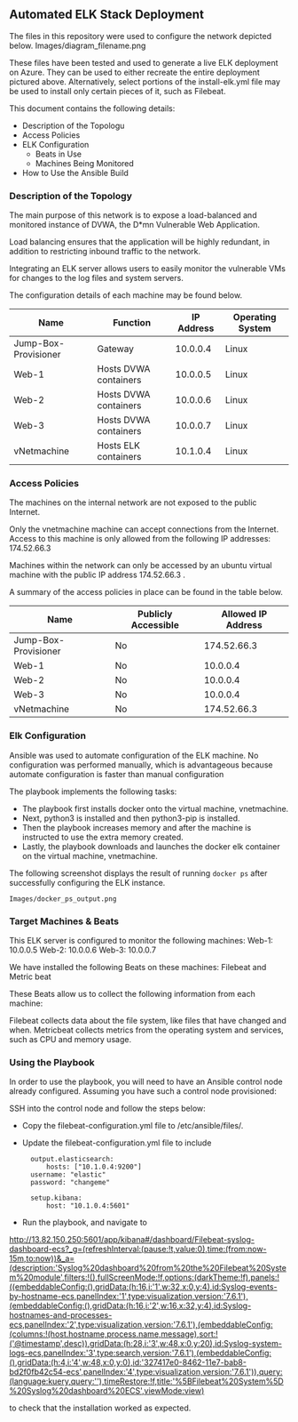 ## Automated ELK Stack Deployment

The files in this repository were used to configure the network depicted below.
	Images/diagram_filename.png 

These files have been tested and used to generate a live ELK deployment on Azure. They can be used to either recreate the entire deployment pictured above. Alternatively, select portions of the install-elk.yml file may be used to install only certain pieces of it, such as Filebeat.


This document contains the following details:
- Description of the Topologu
- Access Policies
- ELK Configuration
  - Beats in Use
  - Machines Being Monitored
- How to Use the Ansible Build


### Description of the Topology

The main purpose of this network is to expose a load-balanced and monitored instance of DVWA, the D*mn Vulnerable Web Application.

Load balancing ensures that the application will be highly redundant, in addition to restricting inbound traffic to the network.

Integrating an ELK server allows users to easily monitor the vulnerable VMs for changes to the log files and system servers.

The configuration details of each machine may be found below.


| Name                 | Function              | IP Address | Operating System | 
|----------------------|-----------------------|------------|------------------|
| Jump-Box-Provisioner | Gateway               | 10.0.0.4   | Linux            | 
| Web-1                | Hosts DVWA containers | 10.0.0.5   | Linux            | 
| Web-2                | Hosts DVWA containers | 10.0.0.6   | Linux            |  
| Web-3                | Hosts DVWA containers | 10.0.0.7   | Linux            |  
| vNetmachine          | Hosts ELK  containers | 10.1.0.4   | Linux            | 


### Access Policies

The machines on the internal network are not exposed to the public Internet. 

Only the vnetmachine machine can accept connections from the Internet. Access to this machine is only allowed from the following IP addresses: 174.52.66.3

Machines within the network can only be accessed by an ubuntu virtual machine with the public IP address 174.52.66.3 .


A summary of the access policies in place can be found in the table below.

| Name                 | Publicly Accessible | Allowed IP Address     |
|----------------------|---------------------|------------------------|
| Jump-Box-Provisioner | No                  | 174.52.66.3            |
| Web-1                | No                  | 10.0.0.4               |
| Web-2                | No                  | 10.0.0.4               |
| Web-3                | No                  | 10.0.0.4               |
| vNetmachine          | No                  | 174.52.66.3            |

### Elk Configuration

Ansible was used to automate configuration of the ELK machine. No configuration was performed manually, which is advantageous because automate configuration 
is faster than manual configuration
		

The playbook implements the following tasks:
- The playbook first installs docker onto the virtual machine, vnetmachine.
- Next, python3 is installed and then python3-pip is installed.
- Then the playbook increases memory and after the machine is instructed to use the extra memory created. 
- Lastly, the playbook downloads and launches the docker elk container on the virtual machine, vnetmachine.

The following screenshot displays the result of running `docker ps` after successfully configuring the ELK instance.
	
	Images/docker_ps_output.png 

### Target Machines & Beats
This ELK server is configured to monitor the following machines:
	Web-1: 10.0.0.5
	Web-2: 10.0.0.6
	Web-3: 10.0.0.7

We have installed the following Beats on these machines:
	Filebeat and Metric beat 

These Beats allow us to collect the following information from each machine:
	
  Filebeat collects data about the file system, like files that have changed and when. Metricbeat collects metrics from the operating system and services, such as CPU and memory usage.    

### Using the Playbook
In order to use the playbook, you will need to have an Ansible control node already configured. Assuming you have such a control node provisioned: 

SSH into the control node and follow the steps below:
- Copy the filebeat-configuration.yml file to /etc/ansible/files/.
- Update the filebeat-configuration.yml file to include
	
		output.elasticsearch:
	        hosts: ["10.1.0.4:9200"]
 	  	username: "elastic"
	  	password: "changeme"

		setup.kibana:
	        host: "10.1.0.4:5601"


- Run the playbook, and navigate to 

http://13.82.150.250:5601/app/kibana#/dashboard/Filebeat-syslog-dashboard-ecs?_g=(refreshInterval:(pause:!t,value:0),time:(from:now-15m,to:now))&_a=(description:'Syslog%20dashboard%20from%20the%20Filebeat%20System%20module',filters:!(),fullScreenMode:!f,options:(darkTheme:!f),panels:!((embeddableConfig:(),gridData:(h:16,i:'1',w:32,x:0,y:4),id:Syslog-events-by-hostname-ecs,panelIndex:'1',type:visualization,version:'7.6.1'),(embeddableConfig:(),gridData:(h:16,i:'2',w:16,x:32,y:4),id:Syslog-hostnames-and-processes-ecs,panelIndex:'2',type:visualization,version:'7.6.1'),(embeddableConfig:(columns:!(host.hostname,process.name,message),sort:!('@timestamp',desc)),gridData:(h:28,i:'3',w:48,x:0,y:20),id:Syslog-system-logs-ecs,panelIndex:'3',type:search,version:'7.6.1'),(embeddableConfig:(),gridData:(h:4,i:'4',w:48,x:0,y:0),id:'327417e0-8462-11e7-bab8-bd2f0fb42c54-ecs',panelIndex:'4',type:visualization,version:'7.6.1')),query:(language:kuery,query:''),timeRestore:!f,title:'%5BFilebeat%20System%5D%20Syslog%20dashboard%20ECS',viewMode:view) 

to check that the installation worked as expected.
